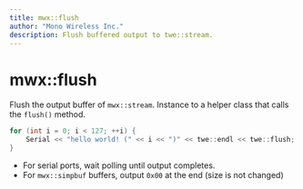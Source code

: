```yaml
---
title: mwx::flush
author: "Mono Wireless Inc."
description: Flush buffered output to twe::stream.
---
```


# mwx::flush

Flush the output buffer of `mwx::stream`. Instance to a helper class that calls the `flush()` method.

```cpp
for (int i = 0; i < 127; ++i) {
    Serial << "hello world! (" << i << ")" << twe::endl << twe::flush;
}
```

* For serial ports, wait polling until output completes.
* For `mwx::simpbuf` buffers, output `0x00` at the end (size is not changed)

